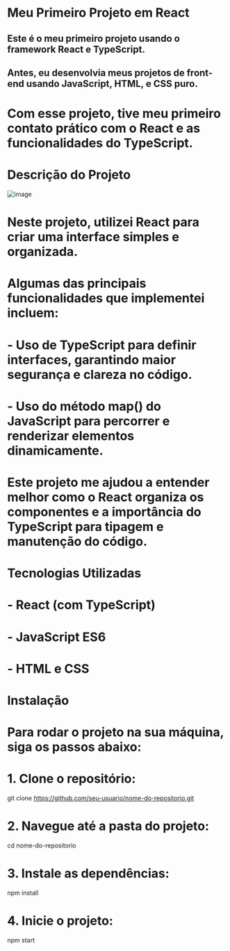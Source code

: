 # Meu Primeiro Projeto em React

## Este é o meu primeiro projeto usando o framework **React** e **TypeScript**. 
## Antes, eu desenvolvia meus projetos de front-end usando **JavaScript**, **HTML**, e **CSS** puro. 
# Com esse projeto, tive meu primeiro contato prático com o **React** e as funcionalidades do **TypeScript**.

# Descrição do Projeto

![image](https://github.com/user-attachments/assets/1eeb0761-6376-4cc2-83e7-96dc49466beb)

# Neste projeto, utilizei **React** para criar uma interface simples e organizada. 
# Algumas das principais funcionalidades que implementei incluem:

# - Uso de **TypeScript** para definir interfaces, garantindo maior segurança e clareza no código.
# - Uso do método **map()** do **JavaScript** para percorrer e renderizar elementos dinamicamente.
  
# Este projeto me ajudou a entender melhor como o **React** organiza os componentes e a importância do **TypeScript** para tipagem e manutenção do código.

# Tecnologias Utilizadas

# - **React** (com **TypeScript**)
# - **JavaScript** ES6
# - **HTML** e **CSS**

# Instalação

# Para rodar o projeto na sua máquina, siga os passos abaixo:

# 1. Clone o repositório:

git clone https://github.com/seu-usuario/nome-do-repositorio.git

# 2. Navegue até a pasta do projeto:

cd nome-do-repositorio

# 3. Instale as dependências:

npm install

# 4. Inicie o projeto:

npm start





